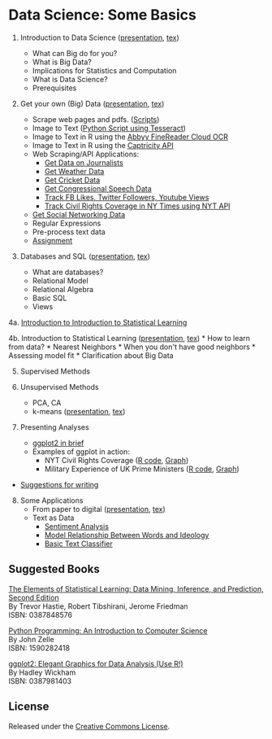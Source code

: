 Data Science: Some Basics
==========================

 1. Introduction to Data Science ([presentation](ds1/ds1_present_web.pdf), [tex](ds1/ds1_web.tex))
    * What can Big do for you? 
    * What is Big Data? 
    * Implications for Statistics and Computation 
    * What is Data Science? 
    * Prerequisites
 
 2. Get your own (Big) Data ([presentation](ds2/ds2_present_web.pdf), [tex](ds2/ds2_web.tex))
    * Scrape web pages and pdfs. ([Scripts](https://github.com/soodoku/python-workshop)) 
    * Image to Text ([Python Script using Tesseract](https://github.com/soodoku/image-to-text))
    * Image to Text in R using the [Abbyy FineReader Cloud OCR](https://github.com/soodoku/abbyyR)
    * Image to Text in R using the [Captricity API](https://github.com/soodoku/captr)
    * Web Scraping/API Applications:
      - [Get Data on Journalists](https://github.com/soodoku/get-journalist-data)
      - [Get Weather Data](https://github.com/soodoku/get-weather-data)
      - [Get Cricket Data](https://github.com/soodoku/get-cricket-data)
      - [Get Congressional Speech Data](https://gist.github.com/soodoku/85d79275c5880f67b4cf)
      - [Track FB Likes, Twitter Followers, Youtube Views](https://github.com/soodoku/likes-followers-views)
      - [Track Civil Rights Coverage in NY Times using NYT API](https://github.com/soodoku/nyt-civil-rights)
    * [Get Social Networking Data](https://github.com/pablobarbera/social-media-workshop)
    * Regular Expressions
    * Pre-process text data
    * [Assignment](ds2/scraping_assignment_web.txt)
   
 3. Databases and SQL ([presentation](ds3/ds3_present_web.pdf), [tex](ds3/ds3_web.tex))
    * What are databases? 
    * Relational Model
    * Relational Algebra
    * Basic SQL
    * Views
 
 4a. [Introduction to Introduction to Statistical Learning](https://github.com/soodoku/ds)
 
 4b. Introduction to Statistical Learning ([presentation](ds4/ds4_present_web.pdf), [tex](ds4/ds4_web.tex))
    * How to learn from data? 
    * Nearest Neighbors
    * When you don't have good neighbors
    * Assessing model fit
    * Clarification about Big Data

 5. Supervised Methods

 6. Unsupervised Methods
    * PCA, CA
    * k-means ([presentation](ds6/kmeans.pdf), [tex](ds6/kmeans.tex))

 7. Presenting Analyses
    * [ggplot2 in brief](graphs/ggplot2.md)
    * Examples of ggplot in action: 
      - NYT Civil Rights Coverage ([R code](https://github.com/soodoku/nyt-civil-rights/blob/master/plot.R), [Graph](https://github.com/soodoku/nyt-civil-rights/blob/master/nyt_aa.pdf))
      - Military Experience of UK Prime Ministers ([R code](https://github.com/soodoku/military-experience/blob/master/mil_plots.R), [Graph](https://github.com/soodoku/military-experience/blob/master/ukmil.pdf))
   - [Suggestions for writing](http://gbytes.gsood.com/on-writing/)

 8. Some Applications
    * From paper to digital ([presentation](app/PaperToDigital.pdf), [tex](app/PaperToDigital.tex))
    * Text as Data
      - [Sentiment Analysis](https://gist.github.com/soodoku/22e4cff2eb6a05be3c0d)
      - [Model Relationship Between Words and Ideology](https://github.com/soodoku/speech-learn)
      - [Basic Text Classifier](https://gist.github.com/soodoku/e34dbe0219b0f00a74d5)
      
Suggested Books
--------------------

[The Elements of Statistical Learning: Data Mining, Inference, and Prediction, Second Edition](http://www.amazon.com/The-Elements-Statistical-Learning-Prediction/dp/0387848576)    
By Trevor Hastie, Robert Tibshirani, Jerome Friedman  
ISBN: 0387848576

[Python Programming: An Introduction to Computer Science](http://www.amazon.com/Python-Programming-Introduction-Computer-Science/dp/1887902996)    
By John Zelle  
ISBN: 1590282418

[ggplot2: Elegant Graphics for Data Analysis (Use R!)](http://www.amazon.com/ggplot2-Elegant-Graphics-Data-Analysis/dp/0387981403)    
By Hadley Wickham  
ISBN: 0387981403

License
--------------------
Released under the [Creative Commons License](License.md).
